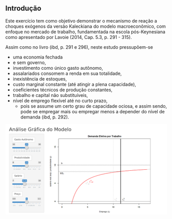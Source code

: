 ## Introdução

Este exercício tem como objetivo demonstrar o mecanismo de reação a choques exógenos da versão Kaleckiana do modelo macroeconômico, com enfoque no mercado de trabalho, fundamentada na escola pós-Keynesiana como apresentado por Lavoie (2014, Cap. 5.3, p. 291 - 315). 

Assim como no livro (ibd, p. 291 e 296), neste estudo pressupõem-se  

- uma economia fechada
- e sem governo,
- investimento como único gasto autônomo,
- assalariados consomem a renda em sua totalidade,
- inexistência de estoques,
- custo marginal constante (até atingir a plena capacidade),
- coeficientes técnicos de produção constantes,
- trabalho e capital não substituíveis,
- nível de emprego flexível até no curto prazo,
    - pois se assume um certo grau de capacidade ociosa, e assim sendo, pode se empregar mais ou 
      empregar menos a depender do nível de demanda (ibd, p. 292).



![](readmeIMG.png)

